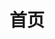 ---
title: 首页
home: true
heroImage: /logo/steam-dark.svg
heroImageDark: /logo/steam-white.svg
heroText: Steam 指南
tagline: Steam 的使用技巧
actions:
  - text: 个人资料美化
    link: /en/document/Profile/Showcase.md
    type: primary
features:
  - title: 个人资料美化
    details: 美化个人资料
  - title: 购买指南
    details: 更优惠的买游戏
  - title: 游戏
    details: 游戏优化
  - title: 常见问题
    details: 帮助你快速找到问题和解决办法
footer: <div>© 2022,Built with VuePress By <a href="https://github.com/XTsat">晓同</a></div><div><a href="https://github.com/XTsat/rapid-upload-userscript-doc">如果觉得这个指南有用的话,可以点击这个链接去 Github 点个 Star ⭐</a></div><br/><div>SteamGuide is a hobby project and is not affiliated with Valve or Steam.</div><div>Steam and the Steam logo are trademarks of Valve Corporation.</div><div>All other trademarks are property of their respective owners.</div>
footerHtml: true
---